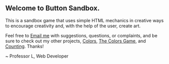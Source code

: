 ## Welcome to Button Sandbox.
This is a sandbox game that uses simple HTML mechanics in creative ways to encourage creativity and, with the help of the user, create art.

Feel free to [Email me](mailto:ProfessorLWebDev@gmail.com) with suggestions, questions, or complaints, and be sure to check out my other projects, [Colors](https://professor-l.github.io/colors/), [The Colors Game](https://professor-l.github.io/the-colors-game/), and [Counting](https://professor-l.github.io/counting/). Thanks!

~ Professor L, Web Developer
